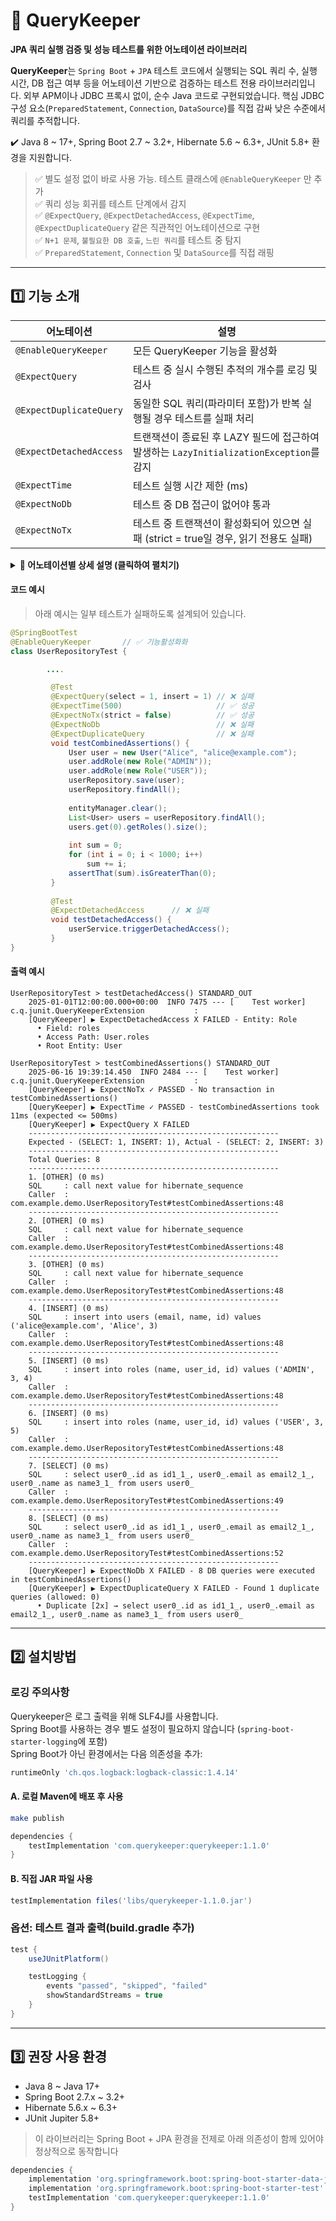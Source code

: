 # 🌱 QueryKeeper
**JPA 쿼리 실행 검증 및 성능 테스트를 위한 어노테이션 라이브러리**

**QueryKeeper**는 `Spring Boot` + `JPA` 테스트 코드에서 실행되는 SQL 쿼리 수, 실행 시간, DB 접근 여부 등을 어노테이션 기반으로 검증하는 테스트 전용 라이브러리입니다.
외부 APM이나 JDBC 프록시 없이, 순수 Java 코드로 구현되었습니다. 핵심 JDBC 구성 요소(`PreparedStatement`, `Connection`, `DataSource`)를 직접 감싸 낮은 수준에서 쿼리를 추적합니다.

✔️ Java 8 ~ 17+, Spring Boot 2.7 ~ 3.2+, Hibernate 5.6 ~ 6.3+, JUnit 5.8+ 환경을 지원합니다.

> ✅ 별도 설정 없이 바로 사용 가능. 테스트 클래스에 `@EnableQueryKeeper` 만 추가 <br>
> ✅ 쿼리 성능 회귀를 테스트 단계에서 감지 <br>
> ✅ `@ExpectQuery`, `@ExpectDetachedAccess`, `@ExpectTime`, `@ExpectDuplicateQuery` 같은 직관적인 어노테이션으로 구현 <br>
> ✅ `N+1 문제`, `불필요한 DB 호출`, `느린 쿼리`를 테스트 중 탐지 <br>
> ✅ `PreparedStatement`, `Connection` 및 `DataSource`를 직접 래핑 <br>

---

## 1️⃣ 기능 소개

| 어노테이션                   | 설명                                                                          |
|---------------------------|------------------------------------------------------------------------------|
| `@EnableQueryKeeper`      | 모든 QueryKeeper 기능을 활성화                                                   |
| `@ExpectQuery`            | 테스트 중 실시 수행된 추적의 개수를 로깅 및 검사                                        |
| `@ExpectDuplicateQuery`   | 동일한 SQL 쿼리(파라미터 포함)가 반복 실행될 경우 테스트를 실패 처리                        |
| `@ExpectDetachedAccess`   | 트랜잭션이 종료된 후 LAZY 필드에 접근하여 발생하는 `LazyInitializationException`를 감지   |
| `@ExpectTime`             | 테스트 실행 시간 제한 (ms)                                                        |
| `@ExpectNoDb`             | 테스트 중 DB 접근이 없어야 통과                                                     |
| `@ExpectNoTx`             | 테스트 중 트랜잭션이 활성화되어 있으면 실패 (strict = true일 경우, 읽기 전용도 실패)          |

<details> <summary><strong>📘 어노테이션별 상세 설명 (클릭하여 펼치기)</strong></summary>

### `@ExpectQuery`

테스트 중 실행된 SQL 쿼리 수를 기록하고 검증합니다.

* **파라미터:**

  * `select` *(기본값: -1)* — 예상 SELECT 쿼리 수
  * `insert` *(기본값: -1)* — 예상 INSERT 쿼리 수
  * `update` *(기본값: -1)* — 예상 UPDATE 쿼리 수
  * `delete` *(기본값: -1)* — 예상 DELETE 쿼리 수

* **동작 방식:**
기본적으로 이 어노테이션은 실행된 모든 SQL 쿼리를 파라미터를 포함한 완전한 형태로 출력하며, 실행 시간과 호출 위치도 함께 로깅합니다.
만약 `select`, `insert` 등의 기대 횟수(0 이상)가 지정된 경우, 실제 실행된 쿼리 수와 일치하지 않으면 테스트는 실패 처리됩니다.
기대값이 설정되지 않더라도 모든 테스트에서 쿼리 목록은 항상 동일한 형식으로 출력됩니다.
출력 내용은 쿼리 유형, 실행 시간(ms), 파라미터가 포함된 실제 SQL문, 호출 위치(클래스명#메서드:라인 번호) 등을 포함하며 디버깅이나 성능 분석에 매우 유용합니다.

### `@ExpectDuplicateQuery`

동일한 SQL 쿼리(파라미터 포함)가 여러 번 실행될 경우 테스트를 실패 처리합니다.

- **파라미터:**
  - `max` *(선택, 기본값: 0)* — 허용되는 중복 쿼리의 최대 개수

- **작동 방식:**  
  테스트 실행 중 발생한 모든 SQL 쿼리와 그 파라미터를 추적하여,  
  동일한 쿼리(문자열 및 파라미터 조합)가 반복 실행될 경우 중복으로 판단합니다.  
  이 중복 쿼리 수가 `max` 값을 초과하면 테스트는 실패하게 됩니다.

> 루프 내 동일 SELECT 반복, 실수로 발생한 N+1 문제 등을 조기에 감지하는 데 유용합니다.

### `@ExpectDetachedAccess`

트랜잭션이 종료된 상태에서 지연 로딩 필드에 잘못 접근할 경우 발생하는 LazyInitializationException 을 감지합니다. 
즉, JPA 엔티티가 detached 상태일 때 발생하는 잘못된 Lazy 필드 접근을 테스트 중 조기에 확인할 수 있습니다.

* **파라미터:** 없음

* **동작 방식:**
  테스트 실행 중 발생한 `LazyInitializationException`을 AOP로 가로채어,
  어떤 엔티티의 어떤 필드가 잘못 접근되었는지 기록합니다.
  이를 통해 테스트에서 예상치 못한 Lazy 접근을 빠르게 감지할 수 있습니다.

> ⚠️ 트랜잭션 외부에서의 비정상적인 Lazy 접근(LazyInitializationException) 만 탐지합니다.

### `@ExpectTime`

테스트가 지정된 시간 내에 완료되어야 합니다.

* **파라미터:**

  * `value` *(필수)* — 허용되는 최대 테스트 실행 시간 (ms 단위)

* **동작 방식:**
  테스트 실행 전체 시간(설정, DB 쿼리 등 포함)을 측정하며, 설정한 시간 이상 소요되면 실패합니다.

### `@ExpectNoDb`

테스트 중 어떤 형태의 데이터베이스 접근도 없어야 합니다.

* **파라미터:** 없음

* **동작 방식:**
  SELECT, INSERT, UPDATE, DELETE 등 모든 쿼리 실행을 감지하며, 단 하나라도 발생하면 실패합니다.
  순수 로직 또는 캐시 단위 테스트에 유용합니다.

### `@ExpectNoTx`

테스트가 트랜잭션 외부에서 실행되어야 함을 검증합니다.

* **파라미터:**

  * `strict` *(기본값: true)* — `readOnly` 트랜잭션까지 금지할지 여부

* **동작 방식:**
  테스트 실행 중 활성 트랜잭션이 존재하는지 확인합니다. `strict=true`인 경우, `@Transactional(readOnly = true)`도 실패 처리됩니다.
  </details>

#### 코드 예시

> 아래 예시는 일부 테스트가 실패하도록 설계되어 있습니다.

```java
@SpringBootTest
@EnableQueryKeeper       // ✅ 기능활성화화
class UserRepositoryTest {

        ....

         @Test
         @ExpectQuery(select = 1, insert = 1) // ❌ 실패
         @ExpectTime(500)                     // ✅ 성공
         @ExpectNoTx(strict = false)          // ✅ 성공
         @ExpectNoDb                          // ❌ 실패
         @ExpectDuplicateQuery                // ❌ 실패
         void testCombinedAssertions() {
             User user = new User("Alice", "alice@example.com");
             user.addRole(new Role("ADMIN"));
             user.addRole(new Role("USER"));
             userRepository.save(user);
             userRepository.findAll();
         
             entityManager.clear();
             List<User> users = userRepository.findAll();
             users.get(0).getRoles().size();
         
             int sum = 0;
             for (int i = 0; i < 1000; i++)
                 sum += i;
             assertThat(sum).isGreaterThan(0);
         }
         
         @Test
         @ExpectDetachedAccess      // ❌ 실패
         void testDetachedAccess() {
             userService.triggerDetachedAccess();
         }
}
```

#### 출력 예시

```text
UserRepositoryTest > testDetachedAccess() STANDARD_OUT
    2025-01-01T12:00:00.000+00:00  INFO 7475 --- [    Test worker] c.q.junit.QueryKeeperExtension           : 
    [QueryKeeper] ▶ ExpectDetachedAccess X FAILED - Entity: Role
      • Field: roles
      • Access Path: User.roles
      • Root Entity: User

UserRepositoryTest > testCombinedAssertions() STANDARD_OUT
    2025-06-16 19:39:14.450  INFO 2484 --- [    Test worker] c.q.junit.QueryKeeperExtension           : 
    [QueryKeeper] ▶ ExpectNoTx ✓ PASSED - No transaction in testCombinedAssertions()
    [QueryKeeper] ▶ ExpectTime ✓ PASSED - testCombinedAssertions took 11ms (expected <= 500ms)
    [QueryKeeper] ▶ ExpectQuery X FAILED
    --------------------------------------------------------
    Expected - (SELECT: 1, INSERT: 1), Actual - (SELECT: 2, INSERT: 3)
    --------------------------------------------------------
    Total Queries: 8
    --------------------------------------------------------
    1. [OTHER] (0 ms)
    SQL     : call next value for hibernate_sequence
    Caller  : com.example.demo.UserRepositoryTest#testCombinedAssertions:48
    --------------------------------------------------------
    2. [OTHER] (0 ms)
    SQL     : call next value for hibernate_sequence
    Caller  : com.example.demo.UserRepositoryTest#testCombinedAssertions:48
    --------------------------------------------------------
    3. [OTHER] (0 ms)
    SQL     : call next value for hibernate_sequence
    Caller  : com.example.demo.UserRepositoryTest#testCombinedAssertions:48
    --------------------------------------------------------
    4. [INSERT] (0 ms)
    SQL     : insert into users (email, name, id) values ('alice@example.com', 'Alice', 3)
    Caller  : com.example.demo.UserRepositoryTest#testCombinedAssertions:48
    --------------------------------------------------------
    5. [INSERT] (0 ms)
    SQL     : insert into roles (name, user_id, id) values ('ADMIN', 3, 4)
    Caller  : com.example.demo.UserRepositoryTest#testCombinedAssertions:48
    --------------------------------------------------------
    6. [INSERT] (0 ms)
    SQL     : insert into roles (name, user_id, id) values ('USER', 3, 5)
    Caller  : com.example.demo.UserRepositoryTest#testCombinedAssertions:48
    --------------------------------------------------------
    7. [SELECT] (0 ms)
    SQL     : select user0_.id as id1_1_, user0_.email as email2_1_, user0_.name as name3_1_ from users user0_
    Caller  : com.example.demo.UserRepositoryTest#testCombinedAssertions:49
    --------------------------------------------------------
    8. [SELECT] (0 ms)
    SQL     : select user0_.id as id1_1_, user0_.email as email2_1_, user0_.name as name3_1_ from users user0_
    Caller  : com.example.demo.UserRepositoryTest#testCombinedAssertions:52
    --------------------------------------------------------
    [QueryKeeper] ▶ ExpectNoDb X FAILED - 8 DB queries were executed in testCombinedAssertions()
    [QueryKeeper] ▶ ExpectDuplicateQuery X FAILED - Found 1 duplicate queries (allowed: 0)
      • Duplicate [2x] → select user0_.id as id1_1_, user0_.email as email2_1_, user0_.name as name3_1_ from users user0_
```

---

## 2️⃣ 설치방법

### 로깅 주의사항

Querykeeper은 로그 출력을 위해 SLF4J를 사용합니다.  
Spring Boot를 사용하는 경우 별도 설정이 필요하지 않습니다 (`spring-boot-starter-logging`에 포함)<br>
Spring Boot가 아닌 환경에서는 다음 의존성을 추가:

```groovy
runtimeOnly 'ch.qos.logback:logback-classic:1.4.14'
```

#### A. 로컬 Maven에 배포 후 사용

```bash
make publish
```

```groovy
dependencies {
    testImplementation 'com.querykeeper:querykeeper:1.1.0'
}
```

#### B. 직접 JAR 파일 사용
```groovy
testImplementation files('libs/querykeeper-1.1.0.jar')
```

### 옵션: 테스트 결과 출력(build.gradle 추가)
```groovy
test {
    useJUnitPlatform()

    testLogging {
        events "passed", "skipped", "failed"
        showStandardStreams = true
    }
}
```

---

## 3️⃣ 권장 사용 환경

* Java 8 ~ Java 17+
* Spring Boot 2.7.x ~ 3.2+
* Hibernate 5.6.x ~ 6.3+
* JUnit Jupiter 5.8+

> 이 라이브러리는 Spring Boot + JPA 환경을 전제로 아래 의존성이 함께 있어야 정상적으로 동작합니다
```groovy
dependencies {
    implementation 'org.springframework.boot:spring-boot-starter-data-jpa'
    implementation 'org.springframework.boot:spring-boot-starter-test'
    testImplementation 'com.querykeeper:querykeeper:1.1.0'
}
```

